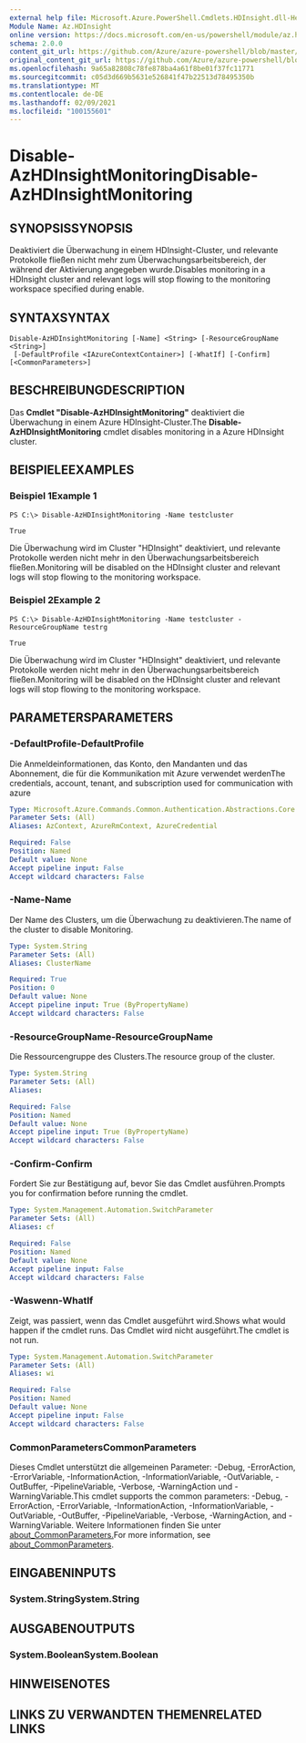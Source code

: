 ```yaml
---
external help file: Microsoft.Azure.PowerShell.Cmdlets.HDInsight.dll-Help.xml
Module Name: Az.HDInsight
online version: https://docs.microsoft.com/en-us/powershell/module/az.hdinsight/disable-azhdinsightmonitoring
schema: 2.0.0
content_git_url: https://github.com/Azure/azure-powershell/blob/master/src/HDInsight/HDInsight/help/Disable-AzHDInsightMonitoring.md
original_content_git_url: https://github.com/Azure/azure-powershell/blob/master/src/HDInsight/HDInsight/help/Disable-AzHDInsightMonitoring.md
ms.openlocfilehash: 9a65a82808c78fe878ba4a61f8be01f37fc11771
ms.sourcegitcommit: c05d3d669b5631e526841f47b22513d78495350b
ms.translationtype: MT
ms.contentlocale: de-DE
ms.lasthandoff: 02/09/2021
ms.locfileid: "100155601"
---
```

# <span data-ttu-id="ed505-101">Disable-AzHDInsightMonitoring</span><span class="sxs-lookup"><span data-stu-id="ed505-101">Disable-AzHDInsightMonitoring</span></span>

## <span data-ttu-id="ed505-102">SYNOPSIS</span><span class="sxs-lookup"><span data-stu-id="ed505-102">SYNOPSIS</span></span>
<span data-ttu-id="ed505-103">Deaktiviert die Überwachung in einem HDInsight-Cluster, und relevante Protokolle fließen nicht mehr zum Überwachungsarbeitsbereich, der während der Aktivierung angegeben wurde.</span><span class="sxs-lookup"><span data-stu-id="ed505-103">Disables monitoring in a HDInsight cluster and relevant logs will stop flowing to the monitoring workspace specified during enable.</span></span>

## <span data-ttu-id="ed505-104">SYNTAX</span><span class="sxs-lookup"><span data-stu-id="ed505-104">SYNTAX</span></span>

```
Disable-AzHDInsightMonitoring [-Name] <String> [-ResourceGroupName <String>]
 [-DefaultProfile <IAzureContextContainer>] [-WhatIf] [-Confirm] [<CommonParameters>]
```

## <span data-ttu-id="ed505-105">BESCHREIBUNG</span><span class="sxs-lookup"><span data-stu-id="ed505-105">DESCRIPTION</span></span>
<span data-ttu-id="ed505-106">Das **Cmdlet "Disable-AzHDInsightMonitoring"** deaktiviert die Überwachung in einem Azure HDInsight-Cluster.</span><span class="sxs-lookup"><span data-stu-id="ed505-106">The **Disable-AzHDInsightMonitoring** cmdlet disables monitoring in a Azure HDInsight cluster.</span></span>

## <span data-ttu-id="ed505-107">BEISPIELE</span><span class="sxs-lookup"><span data-stu-id="ed505-107">EXAMPLES</span></span>

### <span data-ttu-id="ed505-108">Beispiel 1</span><span class="sxs-lookup"><span data-stu-id="ed505-108">Example 1</span></span>
```
PS C:\> Disable-AzHDInsightMonitoring -Name testcluster

True
```

<span data-ttu-id="ed505-109">Die Überwachung wird im Cluster "HDInsight" deaktiviert, und relevante Protokolle werden nicht mehr in den Überwachungsarbeitsbereich fließen.</span><span class="sxs-lookup"><span data-stu-id="ed505-109">Monitoring will be disabled on the HDInsight cluster and relevant logs will stop flowing to the monitoring workspace.</span></span>

### <span data-ttu-id="ed505-110">Beispiel 2</span><span class="sxs-lookup"><span data-stu-id="ed505-110">Example 2</span></span>
```
PS C:\> Disable-AzHDInsightMonitoring -Name testcluster -ResourceGroupName testrg

True
```

<span data-ttu-id="ed505-111">Die Überwachung wird im Cluster "HDInsight" deaktiviert, und relevante Protokolle werden nicht mehr in den Überwachungsarbeitsbereich fließen.</span><span class="sxs-lookup"><span data-stu-id="ed505-111">Monitoring will be disabled on the HDInsight cluster and relevant logs will stop flowing to the monitoring workspace.</span></span>

## <span data-ttu-id="ed505-112">PARAMETERS</span><span class="sxs-lookup"><span data-stu-id="ed505-112">PARAMETERS</span></span>

### <span data-ttu-id="ed505-113">-DefaultProfile</span><span class="sxs-lookup"><span data-stu-id="ed505-113">-DefaultProfile</span></span>
<span data-ttu-id="ed505-114">Die Anmeldeinformationen, das Konto, den Mandanten und das Abonnement, die für die Kommunikation mit Azure verwendet werden</span><span class="sxs-lookup"><span data-stu-id="ed505-114">The credentials, account, tenant, and subscription used for communication with azure</span></span>

```yaml
Type: Microsoft.Azure.Commands.Common.Authentication.Abstractions.Core.IAzureContextContainer
Parameter Sets: (All)
Aliases: AzContext, AzureRmContext, AzureCredential

Required: False
Position: Named
Default value: None
Accept pipeline input: False
Accept wildcard characters: False
```

### <span data-ttu-id="ed505-115">-Name</span><span class="sxs-lookup"><span data-stu-id="ed505-115">-Name</span></span>
<span data-ttu-id="ed505-116">Der Name des Clusters, um die Überwachung zu deaktivieren.</span><span class="sxs-lookup"><span data-stu-id="ed505-116">The name of the cluster to disable Monitoring.</span></span>

```yaml
Type: System.String
Parameter Sets: (All)
Aliases: ClusterName

Required: True
Position: 0
Default value: None
Accept pipeline input: True (ByPropertyName)
Accept wildcard characters: False
```

### <span data-ttu-id="ed505-117">-ResourceGroupName</span><span class="sxs-lookup"><span data-stu-id="ed505-117">-ResourceGroupName</span></span>
<span data-ttu-id="ed505-118">Die Ressourcengruppe des Clusters.</span><span class="sxs-lookup"><span data-stu-id="ed505-118">The resource group of the cluster.</span></span>

```yaml
Type: System.String
Parameter Sets: (All)
Aliases:

Required: False
Position: Named
Default value: None
Accept pipeline input: True (ByPropertyName)
Accept wildcard characters: False
```

### <span data-ttu-id="ed505-119">-Confirm</span><span class="sxs-lookup"><span data-stu-id="ed505-119">-Confirm</span></span>
<span data-ttu-id="ed505-120">Fordert Sie zur Bestätigung auf, bevor Sie das Cmdlet ausführen.</span><span class="sxs-lookup"><span data-stu-id="ed505-120">Prompts you for confirmation before running the cmdlet.</span></span>

```yaml
Type: System.Management.Automation.SwitchParameter
Parameter Sets: (All)
Aliases: cf

Required: False
Position: Named
Default value: None
Accept pipeline input: False
Accept wildcard characters: False
```

### <span data-ttu-id="ed505-121">-Waswenn</span><span class="sxs-lookup"><span data-stu-id="ed505-121">-WhatIf</span></span>
<span data-ttu-id="ed505-122">Zeigt, was passiert, wenn das Cmdlet ausgeführt wird.</span><span class="sxs-lookup"><span data-stu-id="ed505-122">Shows what would happen if the cmdlet runs.</span></span> <span data-ttu-id="ed505-123">Das Cmdlet wird nicht ausgeführt.</span><span class="sxs-lookup"><span data-stu-id="ed505-123">The cmdlet is not run.</span></span>

```yaml
Type: System.Management.Automation.SwitchParameter
Parameter Sets: (All)
Aliases: wi

Required: False
Position: Named
Default value: None
Accept pipeline input: False
Accept wildcard characters: False
```

### <span data-ttu-id="ed505-124">CommonParameters</span><span class="sxs-lookup"><span data-stu-id="ed505-124">CommonParameters</span></span>
<span data-ttu-id="ed505-125">Dieses Cmdlet unterstützt die allgemeinen Parameter: -Debug, -ErrorAction, -ErrorVariable, -InformationAction, -InformationVariable, -OutVariable, -OutBuffer, -PipelineVariable, -Verbose, -WarningAction und -WarningVariable.</span><span class="sxs-lookup"><span data-stu-id="ed505-125">This cmdlet supports the common parameters: -Debug, -ErrorAction, -ErrorVariable, -InformationAction, -InformationVariable, -OutVariable, -OutBuffer, -PipelineVariable, -Verbose, -WarningAction, and -WarningVariable.</span></span> <span data-ttu-id="ed505-126">Weitere Informationen finden Sie unter [about_CommonParameters.](http://go.microsoft.com/fwlink/?LinkID=113216)</span><span class="sxs-lookup"><span data-stu-id="ed505-126">For more information, see [about_CommonParameters](http://go.microsoft.com/fwlink/?LinkID=113216).</span></span>

## <span data-ttu-id="ed505-127">EINGABEN</span><span class="sxs-lookup"><span data-stu-id="ed505-127">INPUTS</span></span>

### <span data-ttu-id="ed505-128">System.String</span><span class="sxs-lookup"><span data-stu-id="ed505-128">System.String</span></span>

## <span data-ttu-id="ed505-129">AUSGABEN</span><span class="sxs-lookup"><span data-stu-id="ed505-129">OUTPUTS</span></span>

### <span data-ttu-id="ed505-130">System.Boolean</span><span class="sxs-lookup"><span data-stu-id="ed505-130">System.Boolean</span></span>

## <span data-ttu-id="ed505-131">HINWEISE</span><span class="sxs-lookup"><span data-stu-id="ed505-131">NOTES</span></span>

## <span data-ttu-id="ed505-132">LINKS ZU VERWANDTEN THEMEN</span><span class="sxs-lookup"><span data-stu-id="ed505-132">RELATED LINKS</span></span>
